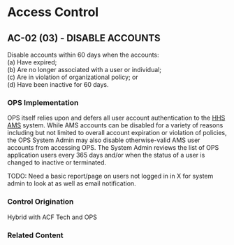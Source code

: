 # Access Control
## AC-02 (03) - DISABLE ACCOUNTS

Disable accounts within 60 days when the accounts:<br />
(a) Have expired;<br />
(b) Are no longer associated with a user or individual;<br />
(c) Are in violation of organizational policy; or<br />
(d) Have been inactive for 60 days.

### OPS Implementation

OPS itself relies upon and defers all user account authentication to the [HHS AMS](https://ams.hhs.gov/) system. While AMS accounts can be disabled for a variety of reasons including but not limited to overall account expiration or violation of policies, the OPS System Admin may also disable otherwise-valid AMS user accounts from accessing OPS. The System Admin reviews the list of OPS application users every 365 days and/or when the status of a user is changed to inactive or terminated.

TODO: Need a basic report/page on users not logged in in X for system admin to look at as well as email notification.

### Control Origination

Hybrid with ACF Tech and OPS

### Related Content
